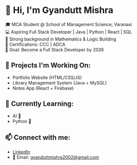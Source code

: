 # 👋 Hi, I'm Gyandutt Mishra

🎓 MCA Student @ School of Management Science, Varanasi  
💻 Aspiring Full Stack Developer | Java | Python | React | SQL  
🧠 Strong background in Mathematics & Logic Building  
📜 Certifications: CCC | ADCA  
🧭 Goal: Become a Full Stack Developer by 2026

## 🚀 Projects I'm Working On:
- Portfolio Website (HTML/CSS/JS)  
- Library Management System (Java + MySQL)  
- Notes App (React + Firebase)

## 🌱 Currently Learning:
- AI 🤖  
- Python 🐍

## 📫 Connect with me:
- [LinkedIn](https://www.linkedin.com/in/gyan-mishra-589a47285)  
- 📧 Email: gyanduttmishra2002@gmail.com
